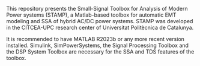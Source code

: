 This repository presents the Small-Signal Toolbox for Analysis of Modern Power systems (STAMP), a Matlab-based toolbox for automatic EMT modeling and SSA of hybrid AC/DC power systems. STAMP was developed in the CITCEA-UPC research center of Universitat Politècnica de Catalunya.

It is recommended to have MATLAB R2023b or any more recent version installed. Simulink, SimPowerSystems, the Signal Processing Toolbox and the DSP System Toolbox are necessary for the SSA and TDS features of the toolbox.
